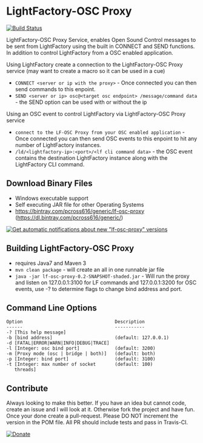 LightFactory-OSC Proxy
============

[![Build Status](https://travis-ci.org/pcross616/lf-osc-proxy.svg?branch=master)](https://travis-ci.org/pcross616/lf-osc-proxy)

LightFactory-OSC Proxy Service, enables Open Sound Control messages to be sent from LightFactory using the built in CONNECT and SEND functions. In addition to control LightFactory from a OSC enabled application.


Using LightFactory create a connection to the LightFactory-OSC Proxy service (may want to create a macro so it can be used in a cue)
  * `CONNECT <server or ip with the proxy>` - Once connected you can then send commands to this enpoint.
  * `SEND <server or ip> osc@<target osc endpoint> /message/command data` - the SEND option can be used with or without the ip

Using an OSC event to control LightFactory via LightFactory-OSC Proxy service
  * `connect to the LF-OSC Proxy from your OSC enabled application` - Once connected you can then send OSC events to this enpoint to hit any number of LightFactory instances.
  * `/ld/<lightfactory-ip>:<port>/<lf cli command data>` - the OSC event contains the destination LightFactory instance along with the LightFactory CLI command.


Download Binary Files
--------
  * Windows executable support
  * Self executing JAR file for other Operating Systems
  * https://bintray.com/pcross616/generic/lf-osc-proxy (https://dl.bintray.com/pcross616/generic/)

[![Get automatic notifications about new "lf-osc-proxy" versions](https://www.bintray.com/docs/images/bintray_badge_color.png)](https://bintray.com/pcross616/generic/lf-osc-proxy/view?source=watch)

Building LightFactory-OSC Proxy
--------
  * requires Java7 and Maven 3
  * `mvn clean package` - will create an all in one runnable jar file
  * `java -jar lf-osc-proxy-0.2-SNAPSHOT-shaded.jar` - Will run the proxy and listen on 127.0.0.1:3100 for LF commands and 127.0.0.1:3200 for OSC events, use -? to determine flags to change bind address and port.
 
Command Line Options
--------

    Option                                  Description
    ------                                  -----------
    -? [This help message]
    -b [bind address]                       (default: 127.0.0.1)
    -d [FATAL|ERROR|WARN|INFO|DEBUG|TRACE]
    -l [Integer: osc bind port]             (default: 3200)
    -m [Proxy mode (osc | bridge | both)]   (default: both)
    -p [Integer: bind port]                 (default: 3100)
    -t [Integer: max number of socket       (default: 100)
       threads]

Contribute
--------
Always looking to make this better.  If you have an idea but cannot code, create an issue and I will look at it.  Otherwise fork the project and have fun.  Once your done create a pull-request.  Please DO NOT increment the version in the POM file.  All PR should include tests and pass in Travis-CI.

[![Donate](https://www.paypalobjects.com/en_US/i/btn/btn_donate_LG.gif)](https://www.paypal.com/cgi-bin/webscr?cmd=_s-xclick&hosted_button_id=GBMCJURP727AC)
